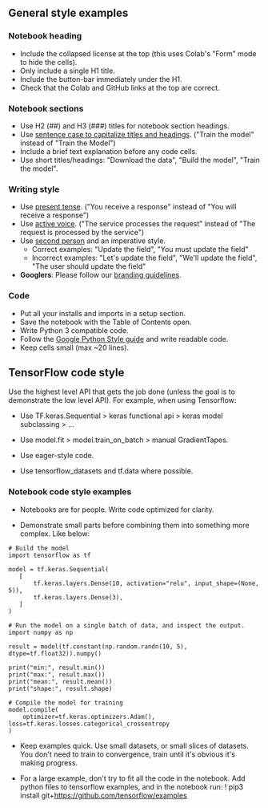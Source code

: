 ## General style examples

### Notebook heading

- Include the collapsed license at the top (this uses Colab's "Form" mode to hide the cells).
- Only include a single H1 title.
- Include the button-bar immediately under the H1.
- Check that the Colab and GitHub links at the top are correct.

### Notebook sections

- Use H2 (##) and H3 (###) titles for notebook section headings.
- Use [sentence case to capitalize titles and headings](https://developers.google.com/style/capitalization#capitalization-in-titles-and-headings). ("Train the model" instead of "Train the Model")
- Include a brief text explanation before any code cells.
- Use short titles/headings: "Download the data", "Build the model", "Train the model".

### Writing style

- Use [present tense](https://developers.google.com/style/tense). ("You receive a response" instead of "You will receive a response")
- Use [active voice](https://developers.google.com/style/voice). ("The service processes the request" instead of "The request is processed by the service")
- Use [second person](https://developers.google.com/style/person) and an imperative style. 
    - Correct examples: "Update the field", "You must update the field"
    - Incorrect examples: "Let's update the field", "We'll update the field", "The user should update the field"
- **Googlers**: Please follow our [branding guidelines](http://goto/cloud-branding).

### Code

- Put all your installs and imports in a setup section.
- Save the notebook with the Table of Contents open.
- Write Python 3 compatible code.
- Follow the [Google Python Style guide](https://github.com/google/styleguide/blob/gh-pages/pyguide.md) and write readable code.
- Keep cells small (max ~20 lines).

## TensorFlow code style

Use the highest level API that gets the job done (unless the goal is to demonstrate the low level API). For example, when using Tensorflow:

- Use TF.keras.Sequential > keras functional api > keras model subclassing > ...

- Use  model.fit > model.train_on_batch > manual GradientTapes.

- Use eager-style code.

- Use tensorflow_datasets and tf.data where possible.

### Notebook code style examples

 - Notebooks are for people. Write code optimized for clarity.

 - Demonstrate small parts before combining them into something more complex. Like below:
 
 
 ```
 # Build the model
import tensorflow as tf

model = tf.keras.Sequential(
    [
        tf.keras.layers.Dense(10, activation="relu", input_shape=(None, 5)),
        tf.keras.layers.Dense(3),
    ]
)
```

```
# Run the model on a single batch of data, and inspect the output.
import numpy as np

result = model(tf.constant(np.random.randn(10, 5), dtype=tf.float32)).numpy()

print("min:", result.min())
print("max:", result.max())
print("mean:", result.mean())
print("shape:", result.shape)
```

```
# Compile the model for training
model.compile(
    optimizer=tf.keras.optimizers.Adam(), loss=tf.keras.losses.categorical_crossentropy
)
```

- Keep examples quick. Use small datasets, or small slices of datasets. You don't need to train to convergence, train until it's obvious it's making progress.

- For a large example, don't try to fit all the code in the notebook. Add python files to tensorflow examples, and in the notebook run: 
! pip3 install git+https://github.com/tensorflow/examples